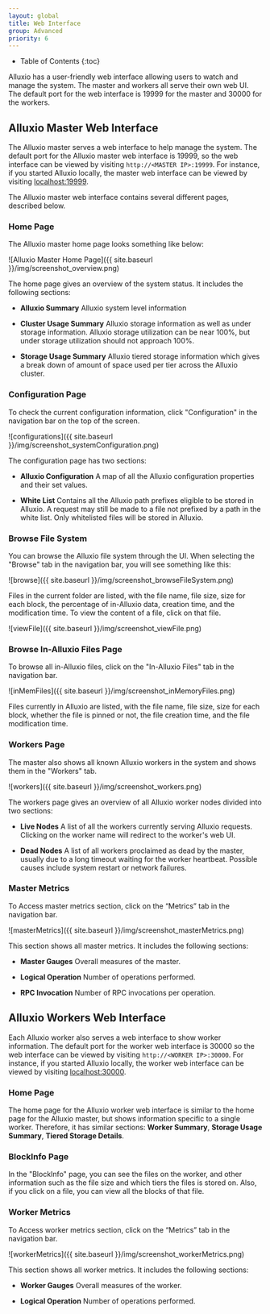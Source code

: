 ```yaml
---
layout: global
title: Web Interface
group: Advanced
priority: 6
---
```


* Table of Contents
{:toc}

Alluxio has a user-friendly web interface allowing users to watch and manage the system. The master
and workers all serve their own web UI. The default port for the web interface is 19999 for the
master and 30000 for the workers.

## Alluxio Master Web Interface

The Alluxio master serves a web interface to help manage the system. The default port for the
Alluxio master web interface is 19999, so the web interface can be viewed by visiting
`http://<MASTER IP>:19999`. For instance, if you started Alluxio locally, the master web interface
can be viewed by visiting [localhost:19999](http://localhost:19999).

The Alluxio master web interface contains several different pages, described below.

### Home Page

The Alluxio master home page looks something like below:

![Alluxio Master Home Page]({{ site.baseurl }}/img/screenshot_overview.png)

The home page gives an overview of the system status. It includes the following sections:

* **Alluxio Summary** Alluxio system level information

* **Cluster Usage Summary** Alluxio storage information as well as under storage information. Alluxio storage utilization can be near 100%, but under storage utilization should not approach 100%.

* **Storage Usage Summary** Alluxio tiered storage information which gives a break down of amount of space used per tier across the Alluxio cluster.

### Configuration Page

To check the current configuration information, click "Configuration" in the
navigation bar on the top of the screen.

![configurations]({{ site.baseurl }}/img/screenshot_systemConfiguration.png)

The configuration page has two sections:

* **Alluxio Configuration** A map of all the Alluxio configuration properties and their set values.

* **White List** Contains all the Alluxio path prefixes eligible to be stored in Alluxio. A request may still be made to a file not prefixed by a path in the white list. Only whitelisted files will be stored in Alluxio.

### Browse File System

You can browse the Alluxio file system through the UI. When selecting the "Browse" tab
in the navigation bar, you will see something like this:

![browse]({{ site.baseurl }}/img/screenshot_browseFileSystem.png)

Files in the current folder are listed, with the file name, file size, size for each block, the
percentage of in-Alluxio data, creation time, and the modification time. To view the content of a
file, click on that file.

![viewFile]({{ site.baseurl }}/img/screenshot_viewFile.png)

### Browse In-Alluxio Files Page

To browse all in-Alluxio files, click on the "In-Alluxio Files" tab in the navigation bar.

![inMemFiles]({{ site.baseurl }}/img/screenshot_inMemoryFiles.png)

Files currently in Alluxio are listed, with the file name, file size, size for each block,
whether the file is pinned or not, the file creation time, and the file modification time.

### Workers Page

The master also shows all known Alluxio workers in the system and shows them in the "Workers" tab.

![workers]({{ site.baseurl }}/img/screenshot_workers.png)

The workers page gives an overview of all Alluxio worker nodes divided into two sections:

* **Live Nodes** A list of all the workers currently serving Alluxio requests. Clicking on the worker name will redirect to the worker's web UI.

* **Dead Nodes** A list of all workers proclaimed as dead by the master, usually due to a long timeout waiting for the worker heartbeat. Possible causes include system restart or network failures.

### Master Metrics

To Access master metrics section, click on the “Metrics” tab in the navigation bar.

![masterMetrics]({{ site.baseurl }}/img/screenshot_masterMetrics.png)

This section shows all master metrics. It includes the following sections:

* **Master Gauges** Overall measures of the master.

* **Logical Operation** Number of operations performed.

* **RPC Invocation** Number of RPC invocations per operation.

## Alluxio Workers Web Interface

Each Alluxio worker also serves a web interface to show worker information. The default port for the
worker web interface is 30000 so the web interface can be viewed by visiting
`http://<WORKER IP>:30000`. For instance, if you started Alluxio locally, the worker web interface
can  be viewed by visiting [localhost:30000](http://localhost:30000).

### Home Page

The home page for the Alluxio worker web interface is similar to the home page for the Alluxio
master, but shows information specific to a single worker. Therefore, it has similar sections:
**Worker Summary**, **Storage Usage Summary**, **Tiered Storage Details**.

### BlockInfo Page

In the "BlockInfo" page, you can see the files on the worker, and other information such as the
file size and which tiers the files is stored on. Also, if you click on a file, you can view all
the blocks of that file.

### Worker Metrics 

To Access worker metrics section, click on the “Metrics” tab in the navigation bar.

![workerMetrics]({{ site.baseurl }}/img/screenshot_workerMetrics.png)

This section shows all worker metrics. It includes the following sections:

* **Worker Gauges** Overall measures of the worker.

* **Logical Operation** Number of operations performed.
